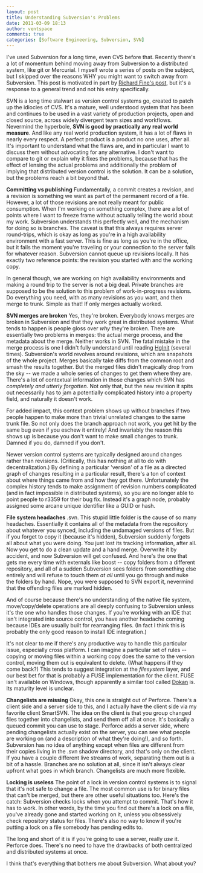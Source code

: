 ```yaml
---
layout: post
title: Understanding Subversion's Problems
date: 2011-03-09 18:13
author: ventspace
comments: true
categories: [Software Engineering, Subversion, SVN]
---
```

I've used Subversion for a long time, even CVS before that. Recently there's a lot of momentum behind moving away from Subversion to a distributed system, like git or Mercurial. I myself wrote a series of posts on the subject, but I skipped over the reasons WHY you might want to switch away from Subversion. This post is motivated in part by <a href="http://altdevblogaday.org/2011/03/09/its-time-to-stop-using-subversion/">Richard Fine's post</a>, but it's a response to a general trend and not his entry specifically.

SVN is a long time stalwart as version control systems go, created to patch up the idiocies of CVS. It's a mature, well understood system that has been and continues to be used in a vast variety of production projects, open and closed source, across widely divergent team sizes and workflows. Nevermind the hyperbole, <b>SVN is good by practically any real world measure</b>. And like any real world production system, it has a lot of flaws in nearly every respect. A perfect product is a product no one uses, after all. It's important to understand what the flaws are, and in particular I want to discuss them without advocating for any alternative. I don't want to compare to git or explain why it fixes the problems, because that has the effect of lensing the actual problems and additionally the problem of implying that distributed version control is the solution. It can be a solution, but the problems reach a bit beyond that. 

<b>Committing vs publishing</b>
Fundamentally, a commit creates a revision, and a revision is something we want as part of the permanent record of a file. However, a lot of those revisions are not really meant for public consumption. When I'm working on something complex, there are a lot of points where I want to freeze frame without actually telling the world about my work. Subversion understands this perfectly well, and the mechanism for doing so is branches. The caveat is that this always requires server round-trips, which is okay as long as you're in a high availability environment with a fast server. This is fine as long as you're in the office, but it fails the moment you're traveling or your connection to the server fails for whatever reason. Subversion cannot queue up revisions locally. It has exactly two reference points: the revision you started with and the working copy.

In general though, we are working on high availability environments and making a round trip to the server is not a big deal. Private branches are supposed to be the solution to this problem of work-in-progress revisions. Do everything you need, with as many revisions as you want, and then merge to trunk. Simple as that! If only merges actually worked.

<b>SVN merges are broken</b>
Yes, they're broken. Everybody knows merges are broken in Subversion and that they work great in distributed systems. What tends to happen is people gloss over <i>why</i> they're broken. There are essentially two problems in merges: the actual merge process, and the metadata about the merge. Neither works in SVN. The fatal mistake in the merge process is one I didn't fully understand until reading <a href="http://hginit.com/00.html">HgInit</a> (several times). Subversion's world revolves around revisions, which are snapshots of the whole project. Merges basically take diffs from the common root and smash the results together. But the merged files didn't magically drop from the sky -- we made a whole series of changes to get them where they are. There's a lot of contextual information in those changes which SVN has <i>completely and utterly forgotten</i>. Not only that, but the new revision it spits out necessarily has to jam a potentially complicated history into a property field, and naturally it doesn't work.

For added impact, this context problem shows up without branches if two people happen to make more than trivial unrelated changes to the same trunk file. So not only does the branch approach not work, you get hit by the same bug even if you eschew it entirely! And invariably the reason this shows up is because you don't want to make small changes to trunk. Damned if you do, damned if you don't.

Newer version control systems are typically designed around changes rather than revisions. (Critically, this has nothing at all to do with decentralization.) By defining a particular 'version' of a file as a directed graph of changes resulting in a particular result, there's a ton of context about where things came from and how they got there. Unfortunately the complex history tends to make assignment of revision numbers complicated (and in fact impossible in distributed systems), so you are no longer able to point people to r3359 for their bug fix. Instead it's a graph node, probably assigned some arcane unique identifier like a GUID or hash.

<b>File system headaches</b>
.svn. This stupid little folder is the cause of so many headaches. Essentially it contains all of the metadata from the repository about whatever you synced, including the undamaged versions of files. But if you forget to copy it (because it's hidden), Subversion suddenly forgets all about what you were doing. You just lost its tracking information, after all. Now you get to do a clean update and a hand merge. Overwrite it by accident, and now Subversion will get confused. And here's the one that gets me every time with externals like boost -- copy folders from a different repository, and all of a sudden Subversion sees folders from something else entirely and will refuse to touch them <i>at all</i> until you go through and nuke the folders by hand. Nope, you were supposed to SVN export it, nevermind that the offending files are marked hidden.

And of course because there's no understanding of the native file system, move/copy/delete operations are all deeply confusing to Subversion unless it's the one who handles those changes. If you're working with an IDE that isn't integrated into source control, you have another headache coming because IDEs are usually built for rearranging files. (In fact I think this is probably the only good reason to install IDE integration.)

It's not clear to me if there's any productive way to handle this particular issue, especially cross platform. I can imagine a particular set of rules -- copying or moving files within a working copy does the same to the version control, moving them out is equivalent to delete. (What happens if they come back?) This tends to suggest integration at the <i>filesystem</i> layer, and our best bet for that is probably a FUSE implementation for the client. FUSE isn't available on Windows, though apparently a similar tool called <a href="http://dokan-dev.net/en/">Dokan</a> is. Its maturity level is unclear.

<b>Changelists are missing</b>
Okay, this one is straight out of Perforce. There's a client side and a server side to this, and I actually have the client side via my favorite client SmartSVN. The idea on the client is that you group changed files together into changelists, and send them off all at once. It's basically a queued commit you can use to stage. Perforce adds a server side, where pending changelists actually exist on the server, you can see what people are working on (and a description of what they're doing!), and so forth. Subversion has no idea of anything except when files are different from their copies living in the .svn shadow directory, and that's only on the client. If you have a couple different live streams of work, separating them out is a bit of a hassle. Branches are no solution at all, since it isn't always clear upfront what goes in which branch. Changelists are much more flexible.

<b>Locking is useless</b>
The point of a lock in version control systems is to signal that it's not safe to change a file. The most common use is for binary files that can't be merged, but there are other useful situations too. Here's the catch: Subversion checks locks when you attempt to commit. That's how it has to work. In other words, by the time you find out there's a lock on a file, you've already gone and started working on it, unless you obsessively check repository status for files. There's also no way to know if you're putting a lock on a file somebody has pending edits to.

The long and short of it is if you're going to use a server, really <i>use</i> it. Perforce does. There's no need to have the drawbacks of both centralized and distributed systems at once.

I think that's everything that bothers me about Subversion. What about you?
